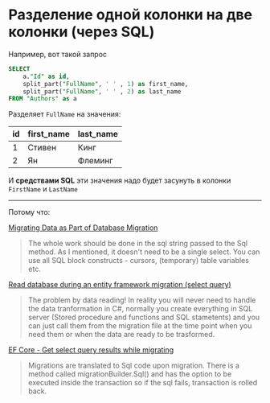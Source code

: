 # Разделение одной колонки на две колонки (через SQL)

Например, вот такой запрос

```sql
SELECT
    a."Id" as id,
    split_part("FullName", ' ' , 1) as first_name,
    split_part("FullName", ' ' , 2) as last_name
FROM "Authors" as a
```

Разделяет `FullName` на значения:

| id  | first_name | last_name |
|-----|------------|-----------|
| 1   | Стивен     | Кинг      |
| 2   | Ян         | Флеминг   |

И **средствами SQL** эти значения надо будет засунуть в колонки `FirstName` и `LastName`

---

Потому что:

[Migrating Data as Part of Database Migration](https://stackoverflow.com/questions/54181958/migrating-data-as-part-of-database-migration#comment-95193172)
> The whole work should be done in the sql string passed to the Sql method. As I mentioned, it doesn't need to be a single select. You can use all SQL block constructs - cursors, (temporary) table variables etc.

[Read database during an entity framework migration (select query)](https://stackoverflow.com/questions/38609213/read-database-during-an-entity-framework-migration-select-query#answer-38613538)
> The problem by data reading! In reality you will never need to handle the data tranformation in C#, normally you create everything in SQL server (Stored procedure and functions and SQL stametents) and you can just call them from the migration file at the time point when you need them or when the data are ready to be trasformed.

[EF Core - Get select query results while migrating](https://stackoverflow.com/questions/75234976/ef-core-get-select-query-results-while-migrating#answer-75241145)
> Migrations are translated to Sql code upon migration. There is a method called migrationBuilder.Sql() and has the option to be executed inside the transaction so if the sql fails, transaction is rolled back.
